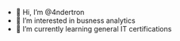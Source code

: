 - 👋 Hi, I’m @4ndertron
- 👀 I’m interested in busness analytics
- 🌱 I’m currently learning general IT certifications

<!---
4ndertron/4ndertron is a ✨ special ✨ repository because its `README.md` (this file) appears on your GitHub profile.
You can click the Preview link to take a look at your changes.
--->
